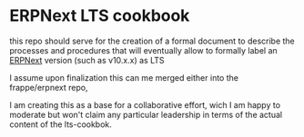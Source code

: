 # ERPNext LTS cookbook

this repo should serve for the creation of a formal document to describe the processes and procedures that will 
eventually allow to formally label an [ERPNext](github.com/frappe/erpnext) version (such as v10.x.x) as LTS

I assume upon finalization this can me merged either into the frappe/erpnext repo,

I am creating this as a base for a collaborative effort, wich I am happy to moderate but won't claim any
particular leadership in terms of the actual content of the lts-cookbok.
